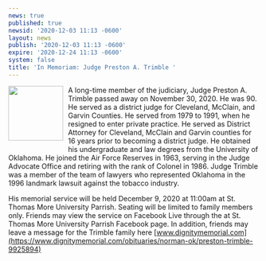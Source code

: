 ```yaml
---
news: true
published: true
newsid: '2020-12-03 11:13 -0600'
layout: news
publish: '2020-12-03 11:13 -0600'
expire: '2020-12-24 11:13 -0600'
system: false
title: 'In Memoriam: Judge Preston A. Trimble '
---
```

<img style="width: 110px; float: left; margin: 0 10px 10px 0;" src="https://dux7id0k7hacn.cloudfront.net/as/assets-mem-com/cmi/4/9/8/5/9925894/20201203_110230924_0_orig.jpg/-/preston-trimble-norman-ok-obituary.jpg?maxheight=650" />A long-time member of the judiciary, Judge Preston A. Trimble passed away on November 30, 2020. He was 90. He served as a district judge for Cleveland, McClain, and Garvin Counties. He served from 1979 to 1991, when he resigned to enter private practice. He served as District Attorney for Cleveland, McClain and Garvin counties for 16 years prior to becoming a district judge. He obtained his undergraduate and law degrees from the University of Oklahoma. He joined the Air Force Reserves in 1963, serving in the Judge Advocate Office and retiring with the rank of Colonel in 1986. Judge Trimble was a member of the team of lawyers who represented Oklahoma in the 1996 landmark lawsuit against the tobacco industry.

His memorial service will be held December 9, 2020 at 11:00am at St. Thomas More University Parrish. Seating will be limited to family members only. Friends may view the service on Facebook Live through the at St. Thomas More University Parrish Facebook page.   In addition, friends may leave a message for the Trimble family here [www.dignitymemorial.com](https://www.dignitymemorial.com/obituaries/norman-ok/preston-trimble-9925894)
